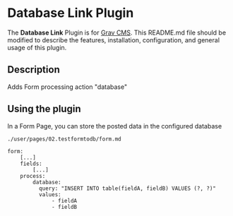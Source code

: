 # Database Link Plugin

The **Database Link** Plugin is for [Grav CMS](http://github.com/getgrav/grav).  This README.md file should be modified to describe the features, installation, configuration, and general usage of this plugin.

## Description

Adds Form processing action "database"

## Using the plugin

In a Form Page, you can store the posted data in the configured database

`./user/pages/02.testformtodb/form.md`

```
form:
    [...]
    fields:
        [...]
    process:
        database:
          query: "INSERT INTO table(fieldA, fieldB) VALUES (?, ?)"
          values:
              - fieldA
              - fieldB
```
